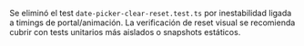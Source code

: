 Se eliminó el test `date-picker-clear-reset.test.ts` por inestabilidad ligada a timings de portal/animación.
La verificación de reset visual se recomienda cubrir con tests unitarios más aislados o snapshots estáticos.
